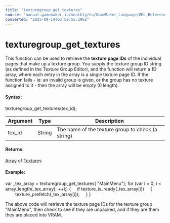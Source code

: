 ```yaml
---
title: "texturegroup_get_textures"
source: "manual.gamemaker.io/monthly/en/GameMaker_Language/GML_Reference/Drawing/Textures/texturegroup_get_textures.htm"
converted: "2025-09-14T03:59:55.196Z"
---
```


# texturegroup\_get\_textures

This function can be used to retrieve the **texture page IDs** of the individual pages that make up a texture group. You supply the texture group ID string (as defined in the Texture Group Editor), and the function will return a 1D array, where each entry in the array is a single texture page ID. If the function fails - ie: an invalid group is given, or the group has no texture assigned to it - then the array will be empty (0 length).

#### Syntax:

texturegroup\_get\_textures(tex\_id);

| Argument | Type | Description |
| --- | --- | --- |
| tex_id | String | The name of the texture group to check (a string) |

#### Returns:

[Array](../../../GML_Overview/Arrays.md) of [Texture](../../Asset_Management/Sprites/Sprite_Information/sprite_get_texture.md)s

#### Example:

var \_tex\_array = texturegroup\_get\_textures( "MainMenu");
for (var i = 0; i < array\_length(\_tex\_array); ++i;)
{
    if texture\_is\_ready(\_tex\_array\[i\])
    {
        texture\_prefetch(\_tex\_array\[i\]);
    }
}

The above code will retrieve the texture page IDs for the texture group "MainMenu", then check to see if they are unpacked, and if they are them they are placed into VRAM.